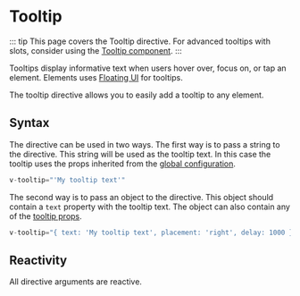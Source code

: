 # Tooltip <Tag text="v-tooltip" />

::: tip
This page covers the Tooltip directive. For advanced tooltips with slots, consider using the [Tooltip component](/components/tooltip).
:::

Tooltips display informative text when users hover over, focus on, or tap an
element. Elements uses [Floating UI](https://github.com/floating-ui/floating-ui) for
tooltips.

The tooltip directive allows you to easily add a tooltip to any element.

<Snippet :code="example" />

## Syntax

The directive can be used in two ways. The first way is to pass a string to the
directive. This string will be used as the tooltip text. In this case the
tooltip uses the props inherited from the [global configuration](/getting-started/installation#configuration).

```ts
v-tooltip="'My tooltip text'"
```

The second way is to pass an object to the directive. This object should contain
a `text` property with the tooltip text. The object can also contain any of the
[tooltip props](/components/tooltip#props).

```ts
v-tooltip="{ text: 'My tooltip text', placement: 'right', delay: 1000 }"
```

## Reactivity

All directive arguments are reactive.

<Snippet :code="reactive" />

<script lang="ts" setup>
const example = `
<EButton v-tooltip="{ text: 'Howdy!' }">Tooltip</EButton>
`

const syntax = `
<template>
  <EButton>Button</EButton>
</template>`

const reactive = `
<template>
  <EButton v-tooltip="{ text: counter, placement }">Tooltip</EButton>
</template>

<script>
export default {
  data() {
    return {
      counter: 0,
      placement: 'top'
    }
  },
  mounted() {
    setInterval(() => {
      this.counter++;
      this.placement = this.placement === 'top' ? 'bottom' : 'top';
    }, 1000)
  }
}
<\/script>
`
</script>
